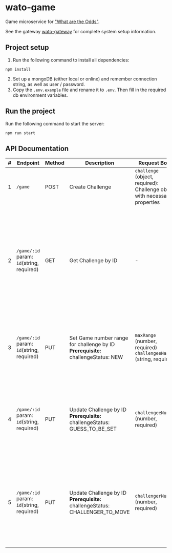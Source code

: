 # wato-game
Game microservice for ["What are the Odds"](https://github.com/snoozebaumer/wato).

See the gateway [wato-gateway](https://github.com/snoozebaumer/wato-gateway) for complete system setup information.

## Project setup
1. Run the following command to install all dependencies:
```
npm install
```
2. Set up a mongoDB (either local or online) and remember connection string, as well as user / password.
3. Copy the `.env.example` file and rename it to `.env`. Then fill in the required db environment variables.

## Run the project
Run the following command to start the server:
```
npm run start
```

## API Documentation

| #   | Endpoint                                               | Method | Description                                                | Request Body                                                           | Response Body                                                                                                                                                                                                                                          |
| --- | ------------------------------------------------------ | ------ | ---------------------------------------------------------- | ----------------------------------------------------------------------- |--------------------------------------------------------------------------------------------------------------------------------------------------------------------------------------------------------------------------------------------------------|
| 1   | `/game`                                                | POST   | Create Challenge                                           | `challenge` (object, required): Challenge object with necessary properties | `id` (string)                                                                                                                                                                                                                                          |
| 2   | `/game/:id`<br>param: `id`(string, required)           | GET    | Get Challenge by ID                                        | -                                                                     | `id` (string)<br>`challengerId` (string)<br>`challenge` (string)<br>`challengeeId` (string, optional)<br>`challengeStatus` (string)<br>`maxRange` (number, optional)<br>`challengeeNumber` (number, optional)<br>`challengerNumber` (number, optional) |
| 3   | `/game/:id`<br>param: `id`(string, required)           | PUT    | Set Game number range for challenge by ID<br>**Prerequisite:**<br> challengeStatus: NEW | `maxRange` (number, required)<br>`challengeeName` (string, required)                                         | `id` (string)<br>`challengerId` (string)<br>`challenge` (string)<br>`challengeeId` (string)<br>`challengeStatus` (string)<br>`maxRange` (number)                                                                                                       |
| 4   | `/game/:id`<br>param: `id`(string, required)           | PUT    | Update Challenge by ID<br>**Prerequisite:**<br> challengeStatus: GUESS_TO_BE_SET | `challengeeNumber` (number, required) | `id` (string)<br>`challengerId` (string)<br>`challenge` (string)<br>`challengeeId` (string)<br>`challengeStatus` (string)<br>`maxRange` (number)<br>`challengeeNumber` (number)                                                                        |
| 5   | `/game/:id`<br>param: `id`(string, required)           | PUT    | Update Challenge by ID<br>**Prerequisite:**<br> challengeStatus: CHALLENGER_TO_MOVE | `challengerNumber` (number, required)                                 | `id` (string)<br>`challengerId` (string)<br>`challenge` (string)<br>`challengeeId` (string)<br>`challengeStatus` (string)<br>`maxRange` (number)<br>`challengeeNumber` (number)<br>`challengerNumber` (number)                                         |

